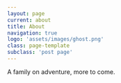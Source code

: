 ```yaml
---
layout: page
current: about
title: About
navigation: true
logo: 'assets/images/ghost.png'
class: page-template
subclass: 'post page'
---
```


A family on adventure, more to come. 